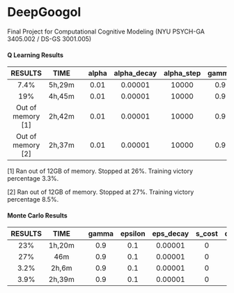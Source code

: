 # DeepGoogol
Final Project for Computational Cognitive Modeling (NYU PSYCH-GA 3405.002 / DS-GS 3001.005)

#### Q Learning Results

| **RESULTS** | **TIME** | | alpha | alpha\_decay | alpha\_step | gamma | epsilon | eps\_decay | s\_cost | q\_learn | q\_key\_fn | q\_key\_params | v\_fn | lo | hi | n\_idx | replace | reward\_fn | reward | n\_games | n\_print | delay | curr\_epoch | curr\_params | lo\_eval | hi\_eval | n\_idx\_eval | replace\_eval | reward\_fn\_eval | reward\_eval | n\_games\_eval | n\_print\_eval | delay\_eval |
|:-:|:-:|:-:|:-:|:-:|:-:|:-:|:-:|:-:|:-:|:-:|:-:|:-:|:-:|:-:|:-:|:-:|:-:|:-:|:-:|:-:|:-:|:-:|:-:|:-:|:-:|:-:|:-:|:-:|:-:|:-:|:-:|:-:|:-:|
| 7.4% | 5h,29m | | 0.01 | 0.00001 | 10000 | 0.9 | 0.1 | 0.00001 | 0 | False | **bin** | 2\_2 | vMax | 1 | 10000 | 50 | False | **scalar** | 10\_10 | **10000000** | 10000 | 0 | 70000000 | 0\_0\_- | 1 | 10000 | 50 | False | scalar | 10\_1 | 10000 | 1000 | 0 |
| 19% | 4h,45m | | 0.01 | 0.00001 | 10000 | 0.9 | 0.1 | 0.00001 | 0 | False | **bin** | 2\_2 | vMax | 1 | 10000 | 50 | False | **topN** | 10\_10\_3 | **10000000** | 10000 | 0 | 70000000 | 0\_0\_10\_- | 1 | 10000 | 50 | False | scalar | 10\_1 | 10000 | 1000 | 0 |
| Out of memory [1] | 2h,42m | | 0.01 | 0.00001 | 10000 | 0.9 | 0.1 | 0.00001 | 0 | False | **seq** | 2 | vSeq | 1 | 10000 | 50 | False | **scalar** | 10\_10 | **50000000** | 10000 | 0 | 70000000 | 0\_0\_- | 1 | 10000 | 50 | False | scalar | 10\_1 | 10000 | 1000 | 0 |
| Out of memory [2] | 2h,37m | | 0.01 | 0.00001 | 10000 | 0.9 | 0.1 | 0.00001 | 0 | False | **seq** | 2 | vSeq | 1 | 10000 | 50 | False | **topN** | 10\_10\_3 | **50000000** | 10000 | 0 | 70000000 | 0\_0\_10\_- | 1 | 10000 | 50 | False | scalar | 10\_1 | 10000 | 1000 | 0 |

[1] Ran out of 12GB of memory.  Stopped at 26%.  Training victory percentage 3.3%.

[2] Ran out of 12GB of memory.  Stopped at 27%.  Training victory percentage 8.5%.

#### Monte Carlo Results

| **RESULTS** | **TIME** | | gamma | epsilon | eps\_decay | s\_cost | q\_key\_fn | q\_key\_params | v\_fn | lo | hi | n\_idx | replace | reward\_fn | reward | n\_episodes | curr\_epoch | curr\_params | lo\_eval | hi\_eval | n\_idx\_eval | replace\_eval | reward\_fn\_eval | reward\_eval | n\_games\_eval | n\_print\_eval | delay\_eval |
|:-:|:-:|:-:|:-:|:-:|:-:|:-:|:-:|:-:|:-:|:-:|:-:|:-:|:-:|:-:|:-:|:-:|:-:|:-:|:-:|:-:|:-:|:-:|:-:|:-:|:-:|:-:|:-:|
| 23% | 1h,20m | | 0.9 | 0.1 | 0.00001 | 0 | **bin** | 2\_2 | vMax | 1 | 10000 | 50 | False | **scalar** | 10\_10 | **1000000** | 70000000 | 0\_0\_- | 1 | 10000 | 50 | False | scalar | 10\_1 | 10000 | 1000 | 0 |
| 27% | 46m | | 0.9 | 0.1 | 0.00001 | 0 | **bin** | 2\_2 | vMax | 1 | 10000 | 50 | False | **topN** | 10\_10\_3 | **1000000** | 70000000 | 0\_0\_10\_- | 1 | 10000 | 50 | False | scalar | 10\_1 | 10000 | 1000 | 0 |
| 3.2% | 2h,6m | | 0.9 | 0.1 | 0.00001 | 0 | **seq** | 2 | vSeq | 1 | 10000 | 50 | False | **scalar** | 10\_10 | **100000** | 70000000 | 0\_0\_- | 1 | 10000 | 50 | False | scalar | 10\_1 | 10000 | 1000 | 0 |
| 3.9% | 2h,39m | | 0.9 | 0.1 | 0.00001 | 0 | **seq** | 2 | vSeq | 1 | 10000 | 50 | False | **topN** | 10\_10\_3 | **100000** | 70000000 | 0\_0\_10\_- | 1 | 10000 | 50 | False | scalar | 10\_1 | 10000 | 1000 | 0 |
